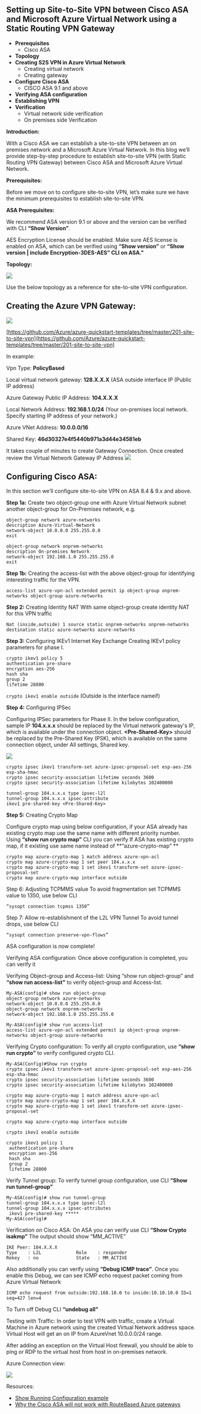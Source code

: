 ## Setting up Site-to-Site VPN between Cisco ASA and Microsoft Azure Virtual Network using a Static Routing VPN Gateway  ##

- **Prerequisites**
	- Cisco ASA
- **Topology** 
- **Creating S2S VPN in Azure Virtual Network** 
	- Creating virtual network 
	- Creating gateway 
- **Configure Cisco ASA**
	- CISCO ASA 9.1 and above
- **Verifying ASA configuration** 
- **Establishing VPN**
- **Verification** 
	- Virtual network side verification 
	- On premises side Verification 


**Introduction:**

With a Cisco ASA we can establish a site-to-site VPN between an on premises network and a Microsoft Azure Virtual Network. In this blog we’ll provide step-by-step procedure to establish site-to-site VPN (with Static Routing VPN Gateway) between Cisco ASA and Microsoft Azure Virtual Network. 

**Prerequisites:** 

Before we move on to configure site-to-site VPN, let’s make sure we have the minimum prerequisites to establish site-to-site VPN. 

**ASA Prerequisites:**

We recommend ASA version 9.1 or above and the version can be verified with CLI **“Show Version”**. 
 
AES Encryption License should be enabled. Make sure AES license is enabled on ASA, which can be verified using **“Show version”** or **“Show version | include Encryption-3DES-AES” CLI on ASA."** 

**Topology:**

![](https://github.com/Azure/Azure-vpn-config-samples/blob/master/Cisco/Current/Images/ASAImages/Layout.png?raw=true)

Use the below topology as a reference for site-to-site VPN configuration. 


## Creating the Azure VPN Gateway: ##

[![](https://github.com/Azure/Azure-vpn-config-samples/blob/master/Cisco/Current/Images/ASAImages/Deploy.jpg?raw=true)](https://portal.azure.com/#create/Microsoft.Template/uri/https%3A%2F%2Fraw.githubusercontent.com%2FAzure%2Fazure-quickstart-templates%2Fmaster%2F201-site-to-site-vpn%2Fazuredeploy.json)

[https://github.com/Azure/azure-quickstart-templates/tree/master/201-site-to-site-vpn](https://github.com/Azure/azure-quickstart-templates/tree/master/201-site-to-site-vpn)

In example:

Vpn Type: **PolicyBased**

Local virtual network gateway: **128.X.X.X** (ASA outside interface IP (Public IP address)

Azure Gateway Public IP Address: **104.X.X.X**

Local Network Address: **192.168.1.0/24** (Your on-premises local network. Specify starting IP address of your network.) 

Azure VNet Address: **10.0.0.0/16**

Shared Key: **46d30327e4f5440b971a3d44e34581eb**

It takes couple of minutes to create Gateway Connection. Once created review the Virtual Network Gateway IP Address 
![](https://github.com/Azure/Azure-vpn-config-samples/blob/master/Cisco/Current/Images/ASAImages/AzureGW.png?raw=true)

## Configuring Cisco ASA: ##

In this section we’ll configure site-to-site VPN on ASA 8.4 & 9.x and above. 

**Step 1a:** Create two object-group one with Azure Virtual Network subnet another object-group for On-Premises network, e.g.

	object-group network azure-networks
	description Azure-Virtual-Network
	network-object 10.0.0.0 255.255.0.0
	exit
	
	object-group network onprem-networks
	description On-premises Network
	network-object 192.168.1.0 255.255.255.0
	exit

**Step 1b:** Creating the access-list with the above object-group for identifying interesting traffic for the VPN. 

```access-list azure-vpn-acl extended permit ip object-group onprem-networks object-group azure-networks```

**Step 2:** Creating Identity NAT 
With same object-group create identity NAT for this VPN traffic

```Nat (inside,outside) 1 source static onprem-networks onprem-networks destination static azure-networks azure-networks```

**Step 3:** Configuring IKEv1 Internet Key Exchange 
Creating IKEv1 policy parameters for phase I. 

	crypto ikev1 policy 5
	authentication pre-share
	encryption aes-256
	hash sha
	group 2
	lifetime 28800

```crypto ikev1 enable outside```   (Outside is the interface nameif)

**Step 4:** Configuring IPSec 

Configuring IPSec parameters for Phase II. 
In the below configuration, sample IP **104.x.x.x** should be replaced by the Virtual network gateway's IP, which is available under the connection object. **&lt;Pre-Shared-Key&gt;** should be replaced by the Pre-Shared Key (PSK), which is available on the same connection object, under All settings, Shared key.

![](https://github.com/Azure/Azure-vpn-config-samples/blob/master/Cisco/Current/Images/ASAImages/PSKKEY.png?raw=true)
 

	crypto ipsec ikev1 transform-set azure-ipsec-proposal-set esp-aes-256 esp-sha-hmac
	crypto ipsec security-association lifetime seconds 3600
	crypto ipsec security-association lifetime kilobytes 102400000
	
	tunnel-group 104.x.x.x type ipsec-l2l
	tunnel-group 104.x.x.x ipsec-attribute
	ikev1 pre-shared-key <Pre-Shared-Key>

**Step 5:** Creating Crypto Map 

Configure crypto map using below configuration, if your ASA already has existing crypto map use the same name with different priority number. Using **“show run crypto map”** CLI you can verify If ASA has existing crypto map, if it existing use same name instead of **“azure-crypto-map” **

	crypto map azure-crypto-map 1 match address azure-vpn-acl
	crypto map azure-crypto-map 1 set peer 104.x.x.x
	crypto map azure-crypto-map 1 set ikev1 transform-set azure-ipsec-proposal-set
	crypto map azure-crypto-map interface outside

Step 6: Adjusting TCPMMS value
To avoid fragmentation set TCPMMS value to 1350, use below CLI 

	“sysopt connection tcpmss 1350”  

Step 7: Allow re-establishment of the L2L VPN Tunnel
To avoid tunnel drops, use below CLI

	“sysopt connection preserve-vpn-flows”

ASA configuration is now complete!

Verifying ASA configuration:
Once above configuration is completed, you can verify it 

Verifying Object-group and Access-list:
Using “show run object-group” and **“show run access-list”** to verify object-group and Access-list. 

	My-ASA(config)# show run object-group
	object-group network azure-networks
	network-object 10.0.0.0 255.255.0.0
	object-group network onprem-networks
	network-object 192.168.1.0 255.255.255.0
 
	My-ASA(config)# show run access-list
	access-list azure-vpn-acl extended permit ip object-group onprem-networks object-group azure-networks

Verifying Crypto configuration: 
To verify all crypto configuration, use **“show run crypto”** to verify configured crypto CLI. 

	My-ASA(Config)#Show run crypto
	crypto ipsec ikev1 transform-set azure-ipsec-proposal-set esp-aes-256 esp-sha-hmac 
	crypto ipsec security-association lifetime seconds 3600
	crypto ipsec security-association lifetime kilobytes 102400000

	crypto map azure-crypto-map 1 match address azure-vpn-acl
	crypto map azure-crypto-map 1 set peer 104.X.X.X 
	crypto map azure-crypto-map 1 set ikev1 transform-set azure-ipsec-proposal-set
	
	crypto map azure-crypto-map interface outside
	
	crypto ikev1 enable outside
	
	crypto ikev1 policy 1
	 authentication pre-share
	 encryption aes-256
	 hash sha
	 group 2
	 lifetime 28800

Verify Tunnel group: 
To verify tunnel group configuration, use CLI **“Show run tunnel-group”** 

	My-ASA(config)# show run tunnel-group 
	tunnel-group 104.x.x.x type ipsec-l2l
	tunnel-group 104.x.x.x ipsec-attributes
	 ikev1 pre-shared-key *****
	My-ASA(config)#

Verification on Cisco ASA:
On ASA you can verify use CLI **“Show Crypto isakmp”** 
The output should show “MM_ACTIVE” 
    
	IKE Peer: 104.X.X.X
    Type    : L2L             Role    : responder 
    Rekey   : no              State   : MM_ACTIVE

Also additionally you can verify using **“Debug ICMP trace”**. Once you enable this Debug, we can see ICMP echo request packet coming from Azure Virtual Network 

	ICMP echo request from outside:192.168.10.0 to inside:10.10.10.0 ID=1 seq=427 len=4

To Turn off Debug CLI **“undebug all”** 

Testing with Traffic:
In order to test VPN with traffic, create a Virtual Machine in Azure network using the created Virtual Network address space. Virtual Host will get an on IP from AzureVnet 10.0.0.0/24 range. 

After adding an exception on the Virtual Host firewall, you should be able to ping or RDP to the virtual host from host in on-premises network. 

Azure Connection view:

![](https://github.com/Azure/Azure-vpn-config-samples/blob/master/Cisco/Current/Images/ASAImages/AzureConnected.png?raw=true)

Resources:

- [Show Running Configuration example](https://github.com/Azure/Azure-vpn-config-samples/blob/master/Cisco/Current/ASA/ASA_9.1_and_above_Show_running-config.txt)
- [Why the Cisco ASA will not work with RouteBased Azure gateways](https://github.com/Azure/Azure-vpn-config-samples/blob/master/Cisco/Current/ASA/RoutebasedASA.md)


